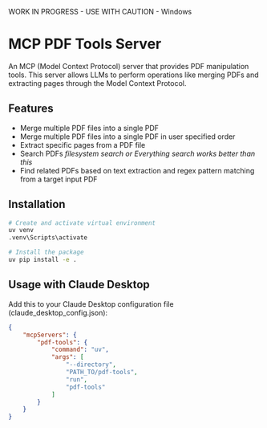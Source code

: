 WORK IN PROGRESS - USE WITH CAUTION - Windows

# MCP PDF Tools Server

An MCP (Model Context Protocol) server that provides PDF manipulation tools. This server allows LLMs to perform operations like merging PDFs and extracting pages through the Model Context Protocol.

## Features

- Merge multiple PDF files into a single PDF
- Merge multiple PDF files into a single PDF in user specified order
- Extract specific pages from a PDF file
- Search PDFs *filesystem search or Everything search works better than this*
- Find related PDFs based on text extraction and regex pattern matching from a target input PDF

## Installation

```bash
# Create and activate virtual environment
uv venv
.venv\Scripts\activate

# Install the package
uv pip install -e .
```

## Usage with Claude Desktop

Add this to your Claude Desktop configuration file (claude_desktop_config.json):

```json
{
    "mcpServers": {
        "pdf-tools": {
            "command": "uv",
            "args": [
                "--directory",
                "PATH_TO/pdf-tools",
                "run",
                "pdf-tools"
            ]
        }
    }
}
```
